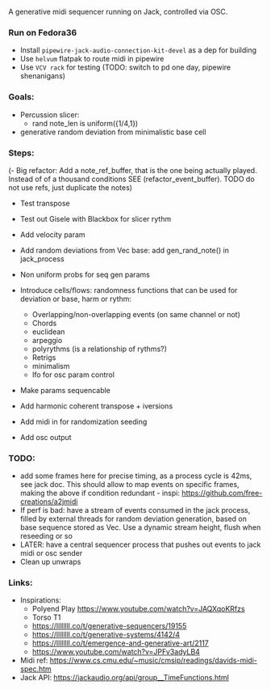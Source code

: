 A generative midi sequencer running on Jack, controlled via OSC.

### Run on Fedora36

- Install `pipewire-jack-audio-connection-kit-devel` as a dep for building
- Use `helvum` flatpak to route midi in pipewire
- Use `VCV rack` for testing (TODO: switch to pd one day, pipewire shenanigans)

### Goals:

- Percussion slicer:
  - rand note_len is uniform({1/4,1})
- generative random deviation from minimalistic base cell

### Steps:

(- Big refactor: Add a note_ref_buffer, that is the one being actually played. Instead of of a thousand conditions SEE (refactor_event_buffer). TODO do not use refs, just duplicate the notes)

- Test transpose
- Test out Gisele with Blackbox for slicer rythm
- Add velocity param
- Add random deviations from Vec<Event> base: add gen_rand_note() in jack_process
- Non uniform probs for seq gen params
- Introduce cells/flows: randomness functions that can be used for deviation or base, harm or rythm:

  - Overlapping/non-overlapping events (on same channel or not)
  - Chords
  - euclidean
  - arpeggio
  - polyrythms (is a relationship of rythms?)
  - Retrigs
  - minimalism
  - lfo for osc param control

- Make params sequencable
- Add harmonic coherent transpose + iversions
- Add midi in for randomization seeding
- Add osc output

### TODO:

- add some frames here for precise timing, as a process cycle is 42ms, see jack doc. This should allow to map events on specific frames, making the above if condition redundant - inspi: https://github.com/free-creations/a2jmidi
- If perf is bad: have a stream of events consumed in the jack process, filled by external threads for random deviation generation, based on base sequence stored as Vec<Event>. Use a dynamic stream height, flush when reseeding or so
- LATER: have a central sequencer process that pushes out events to jack midi or osc sender
- Clean up unwraps

### Links:

- Inspirations:
  - Polyend Play https://www.youtube.com/watch?v=JAQXqoKRfzs
  - Torso T1
  - https://llllllll.co/t/generative-sequencers/19155
  - https://llllllll.co/t/generative-systems/4142/4
  - https://llllllll.co/t/emergence-and-generative-art/2117
  - https://www.youtube.com/watch?v=JPFv3adyLB4
- Midi ref: https://www.cs.cmu.edu/~music/cmsip/readings/davids-midi-spec.htm
- Jack API: https://jackaudio.org/api/group__TimeFunctions.html
